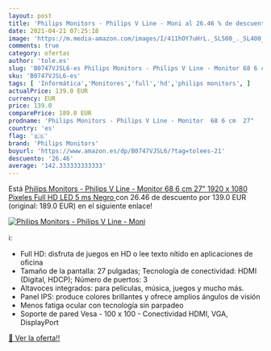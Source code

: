 ```yaml
---
layout: post
title: 'Philips Monitors - Philips V Line - Moni al 26.46 % de descuento'
date: 2021-04-21 07:25:18
image: 'https://m.media-amazon.com/images/I/411hOY7uHrL._SL500_._SL400_.jpg'
comments: true
category: ofertas
author: 'tole.es'
slug: 'B0747VJSL6-es Philips Monitors - Philips V Line - Monitor 68 6 cm 27"...'
sku: 'B0747VJSL6-es'
tags: [ 'Informática','Monitores','full','hd','philips monitors', ]
actualPrice: 139.0 EUR
currency: EUR
price: 139.0
comparePrice: 189.0 EUR
prodname: 'Philips Monitors - Philips V Line - Monitor  68 6 cm  27"   1920 x 1080 Pixeles  Full HD  LED  5 ms  Negro '
country: 'es'
flag: '🇪🇸'
brand: 'Philips Monitors'
buyurl: 'https://www.amazon.es/dp/B0747VJSL6/?tag=tolees-21'
descuento: '26.46'
average: '142.333333333333'
---
```


Está [Philips Monitors - Philips V Line - Monitor  68 6 cm  27"   1920 x 1080 Pixeles  Full HD  LED  5 ms  Negro ](https://www.amazon.es/dp/B0747VJSL6/?tag=tolees-21) con 26.46 de descuento por 139.0 EUR (original: 189.0 EUR) en el siguiente enlace!

[![Philips Monitors - Philips V Line - Moni](https://m.media-amazon.com/images/I/411hOY7uHrL._SL500_._SL400_.jpg)](https://www.amazon.es/dp/B0747VJSL6/?tag=tolees-21)

ℹ️:

- Full HD: disfruta de juegos en HD o lee texto nítido en aplicaciones de oficina
- Tamaño de la pantalla: 27 pulgadas; Tecnología de conectividad: HDMI (Digital, HDCP); Número de puertos: 3
- Altavoces integrados: para películas, música, juegos y mucho más.
- Panel IPS: produce colores brillantes y ofrece amplios ángulos de visión
- Menos fatiga ocular con tecnología sin parpadeo
- Soporte de pared Vesa - 100 x 100 - Conectividad HDMI, VGA, DisplayPort

[🛒 Ver la oferta!!](https://www.amazon.es/dp/B0747VJSL6/?tag=tolees-21)
